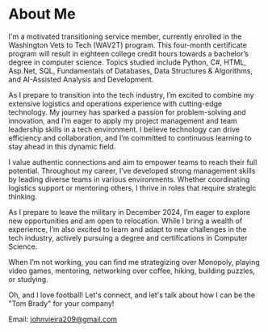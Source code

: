 # About Me

I'm a motivated transitioning service member, currently enrolled in the Washington Vets to Tech (WAV2T) program. This four-month certificate program will result in eighteen college credit hours towards a bachelor’s degree in computer science. Topics studied include Python, C#, HTML, Asp.Net, SQL, Fundamentals of Databases, Data Structures & Algorithms, and AI-Assisted Analysis and Development.

As I prepare to transition into the tech industry, I’m excited to combine my extensive logistics and operations experience with cutting-edge technology. My journey has sparked a passion for problem-solving and innovation, and I’m eager to apply my project management and team leadership skills in a tech environment. I believe technology can drive efficiency and collaboration, and I’m committed to continuous learning to stay ahead in this dynamic field.

I value authentic connections and aim to empower teams to reach their full potential. Throughout my career, I’ve developed strong management skills by leading diverse teams in various environments. Whether coordinating logistics support or mentoring others, I thrive in roles that require strategic thinking.

As I prepare to leave the military in December 2024, I’m eager to explore new opportunities and am open to relocation. While I bring a wealth of experience, I’m also excited to learn and adapt to new challenges in the tech industry, actively pursuing a degree and certifications in Computer Science.

When I’m not working, you can find me strategizing over Monopoly, playing video games, mentoring, networking over coffee, hiking, building puzzles, or studying. 

Oh, and I love football! Let's connect, and let's talk about how I can be the "Tom Brady" for your company!

Email: johnvieira209@gmail.com
